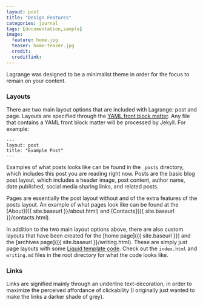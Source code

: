 ```yaml
---
layout: post
title: "Design Features"
categories: journal
tags: [documentation,sample]
image:
  feature: home.jpg
  teaser: home-teaser.jpg
  credit:
  creditlink:
---
```


Lagrange was designed to be a minimalist theme in order for the focus to remain on your content.

### Layouts

There are two main layout options that are included with Lagrange: post and page. Layouts are specified through the [YAML front block matter](https://jekyllrb.com/docs/frontmatter/). Any file that contains a YAML front block matter will be processed by Jekyll. For example:

```
---
layout: post
title: "Example Post"
---
```

Examples of what posts looks like can be found in the `_posts` directory, which includes this post you are reading right now. Posts are the basic blog post layout, which includes a header image, post content, author name, date published, social media sharing links, and related posts.

Pages are essentially the post layout without and of the extra features of the posts layout. An example of what pages look like can be found at the [About]({{ site.baseurl }}/about.html) and [Contacts]({{ site.baseurl }}/contacts.html).

In addition to the two main layout options above, there are also custom layouts that have been created for the [home page]({{ site.baseurl }}) and the [archives page]({{ site.baseurl }}/writing.html). These are simply just page layouts with some [Liquid template code](https://shopify.github.io/liquid/). Check out the `index.html` and `writing.md` files in the root directory for what the code looks like.

### Links

Links are signified mainly through an underline text-decoration, in order to maximize the perceived affordance of clickability (I originally just wanted to make the links a darker shade of grey).
